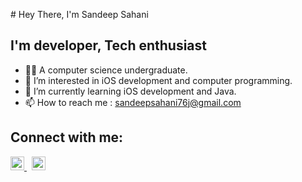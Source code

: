 <p align-"center">
# Hey There, I'm Sandeep Sahani

<p/>

## I'm developer, Tech enthusiast 

- 👨‍💻 A computer science undergraduate.
- 👀 I’m interested in iOS development and computer programming.
- 🌱 I’m currently learning iOS development and Java.
- 📫 How to reach me : sandeepsahani76j@gmail.com

## Connect with me:

[<img aling="left" alt="LinkedIn | sandeep" width="22px" src="https://cdn.jsdelivr.net/npm/simple-icons@v3/icons/linkedin.svg"/>  ](https://www.linkedin.com/in/sandeep-sahani-883398220/)&nbsp;
[<img aling="left" alt="Instagram | sandeep" width="22px" src="https://cdn.jsdelivr.net/npm/simple-icons@v3/icons/instagram.svg"/>](https://www.instagram.com/sandeepsahani76j/)
